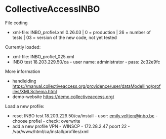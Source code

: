 # CollectiveAccessINBO

File coding
- xml-file: INBO_profiel.xml 0.26.03 | 0 = production | 26 = number of tests | 03 = version of the new code, not yet tested

Currently loaded:
- xml-file:	INBO_profiel_025.xml
- INBO test	18.203.229.50/ca - user name: administrator - pass:	2c32e9fc

More information
- handleiding	https://manual.collectiveaccess.org/providence/user/dataModelling/profiles/XMLSchema.html
- demo-website	https://demo.collectiveaccess.org/

Load a new profile:
- reset INBO test	18.203.229.50/ca/install - user: emily.veltjen@inbo.be - choose profiel -	check: overwrite
- add a new profile	VPN - WINSCP - 172.28.2.47 poort 22 - /var/www/html/ca/install/profiles/xml
